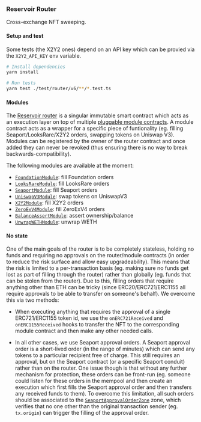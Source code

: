 ### Reservoir Router

Cross-exchange NFT sweeping.

#### Setup and test

Some tests (the X2Y2 ones) depend on an API key which can be provied via the `X2Y2_API_KEY` env variable.

```bash
# Install dependencies
yarn install

# Run tests
yarn test ./test/router/v6/**/*.test.ts
```

#### Modules

The [Reservoir router](../contracts/contracts/router/ReservoirV6_0_0.sol) is a singular immutable smart contract which acts as an execution layer on top of multiple [pluggable module contracts](../contracts/contracts/router/modules/). A module contract acts as a wrapper for a specific piece of funtionality (eg. filling Seaport/LooksRare/X2Y2 orders, swapping tokens on Uniswap V3). Modules can be registered by the owner of the router contract and once added they can never be revoked (thus ensuring there is no way to break backwards-compatibility).

The following modules are available at the moment:

- [`FoundationModule`](../contracts/contracts/router/modules/exchanges/FoundationModule.sol): fill Foundation orders
- [`LooksRareModule`](../contracts/contracts/router/modules/exchanges/LooksRareModule.sol): fill LooksRare orders
- [`SeaportModule`](../contracts/contracts/router/modules/exchanges/SeaportModule.sol): fill Seaport orders
- [`UniswapV3Module`](../contracts/contracts/router/modules/exchanges/FoundationModule.sol): swap tokens on UniswapV3
- [`X2Y2Module`](../contracts/contracts/router/modules/exchanges/FoundationModule.sol): fill X2Y2 orders
- [`ZeroExV4Module`](../contracts/contracts/router/modules/exchanges/FoundationModule.sol): fill ZeroExV4 orders
- [`BalanceAssertModule`](../contracts/contracts/router/modules/BalanceAssertModule.sol): assert ownership/balance
- [`UnwrapWETHModule`](../contracts/contracts/router/modules/BalanceAssertModule.sol): unwrap WETH

#### No state

One of the main goals of the router is to be completely stateless, holding no funds and requiring no approvals on the router/module contracts (in order to reduce the risk surface and allow easy upgradeability). This means that the risk is limited to a per-transaction basis (eg. making sure no funds get lost as part of filling through the router) rather than globally (eg. funds that can be stolen from the router). Due to this, filling orders that require anything other than ETH can be tricky (since ERC20/ERC721/ERC1155 all require approvals to be able to transfer on someone's behalf). We overcome this via two methods:

- When executing anything that requires the approval of a single ERC721/ERC1155 token id, we use the `onERC721Received` and `onERC1155Received` hooks to transfer the NFT to the corresponding module contract and then make any other needed calls.

- In all other cases, we use Seaport approval orders. A Seaport approval order is a short-lived order (in the range of minutes) which can send any tokens to a particular recipient free of charge. This still requires an approval, but on the Seaport contract (or a specific Seaport conduit) rather than on the router. One issue though is that without any further mechanism for protection, these orders can be front-run (eg. someone could listen for these orders in the mempool and then create an execution which first fills the Seaport approval order and then transfers any received funds to them). To overcome this limitation, all such orders should be associated to the [`SeaportApprovalOrderZone`](../contracts/contracts/router/misc/SeaportApprovalOrderZone.sol) zone, which verifies that no one other than the original transaction sender (eg. `tx.origin`) can trigger the filling of the approval order.
